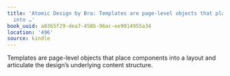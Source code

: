 ```yaml
---
title: 'Atomic Design by Bra: Templates are page-level objects that place components
  into …'
book_uuid: a8365f29-dea7-458b-96ac-ee9914955a34
location: '496'
source: kindle
---
```


Templates are page-level objects that place components into a layout and articulate the design’s underlying content structure.